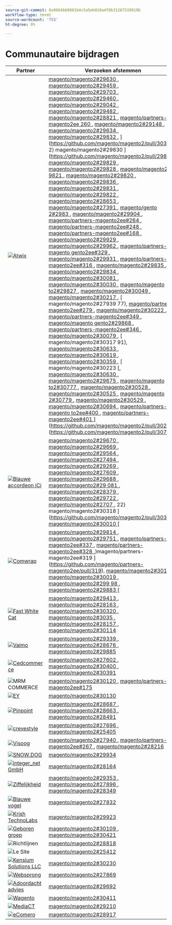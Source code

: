 ```yaml
---
source-git-commit: 8a9864bb9881b4c5a5eb018a4f8b31267519819b
workflow-type: tm+mt
source-wordcount: '753'
ht-degree: 0%

---
```

# Communautaire bijdragen

| Partner | Verzoeken afstemmen | Verwante GitHub-problemen |
| ------- | ------- | ------- |
| <a target="_blank" href="https://partners.magento.com/portal/directory/?query=Atwix"><img alt="Atwix" src="https://avatars3.githubusercontent.com/t/2617739?s=400&v=4"></a> | [ magento/magento2#29630 ](https://github.com/magento/magento2/pull/29630), [ magento/magento2#29459 ](https://github.com/magento/magento2/pull/29459), [ magento/magento2#29703 ](https://github.com/magento/magento2/pull/29703), [ magento/magento2#29460 ](https://github.com/magento/magento2/pull/29460), [ magento/magento2#29042 ](https://github.com/magento/magento2/pull/29042), [ magento/magento2#29482 ](https://github.com/magento/magento2/pull/29482), [ magento/magento2#28821 ](https://github.com/magento/magento2/pull/28821), [ magento/partners-magento2ee 260 ](https://github.com/magento/partners-magento2ee/pull/260), [ magento/magento2#29148 ](https://github.com/magento/magento2/pull/29148), [ magento/magento2#29634 ](https://github.com/magento/magento2/pull/29634), [ magento/magento2#29832 ](https://github.com/magento/magento2/pull/29832), ](https://github.com/magento/magento2/pull/30317) 2} magento/magento2#29830 ](https://github.com/magento/magento2/pull/29830), [ magento/magento2#29829 ](https://github.com/magento/magento2/pull/29829), [ magento/magento2#29828 ](https://github.com/magento/magento2/pull/29828), [ magento/magento2#2 9821 ](https://github.com/magento/magento2/pull/29821), [ magento/magento2#29820 ](https://github.com/magento/magento2/pull/29820), [ magento/magento2#29836 ](https://github.com/magento/magento2/pull/29836), [ magento/magento2#29831 ](https://github.com/magento/magento2/pull/29831), [ magento/magento2#29822 ](https://github.com/magento/magento2/pull/29822), [ magento/magento2#28653 ](https://github.com/magento/magento2/pull/28653), [ magento/magento2#27391 ](https://github.com/magento/magento2/pull/27391), [ magento/gento 2#2983 ](https://github.com/magento/magento2/pull/29833), [ magento/magento2#29904 ](https://github.com/magento/magento2/pull/29904), [ magento/partners-magento2ee#264 ](https://github.com/magento/partners-magento2ee/pull/264), [ magento/partners-magento2ee#248 ](https://github.com/magento/partners-magento2ee/pull/248), [ magento/partners-magento2ee#168 ](https://github.com/magento/partners-magento2ee/pull/168), [ magento/magento2#29929 ](https://github.com/magento/magento2/pull/29929), [ magento/magento2#29962 ](https://github.com/magento/magento2/pull/29962), [ magento/partners-magento gento2ee#329 ](https://github.com/magento/partners-magento2ee/pull/329), [ magento/magento2#29931 ](https://github.com/magento/magento2/pull/29931), [ magento/partners-magento2ee#316 ](https://github.com/magento/partners-magento2ee/pull/316), [ magento/magento2#29835 ](https://github.com/magento/magento2/pull/29835), [ magento/magento2#29834 ](https://github.com/magento/magento2/pull/29834), [ magento/magento2#30081 ](https://github.com/magento/magento2/pull/30081), [ magento/magento2#30030 ](https://github.com/magento/magento2/pull/30030), [ magento/magento to2#29827 ](https://github.com/magento/magento2/pull/29827), [ magento/magento2#30049 ](https://github.com/magento/magento2/pull/30049), [ magento/magento2#30217 ](https://github.com/magento/magento2/pull/30217), [ magento/magento2#27939 77}, [ magento/partners-magento2ee#279 ](https://github.com/magento/partners-magento2ee/pull/279), [ magento/magento2#30222 ](https://github.com/magento/magento2/pull/30222), [ magento/partners-magento2ee#349 ](https://github.com/magento/partners-magento2ee/pull/349), [ magento/magento gento2#29868 ](https://github.com/magento/magento2/pull/29868), [ magento/partners-magento2ee#346 ](https://github.com/magento/partners-magento2ee/pull/346), [ magento/magento2#30079 ](https://github.com/magento/magento2/pull/30079), [ magento/magento2#30317 91}, [ magento/magento2#30633 ](https://github.com/magento/magento2/pull/30633), [ magento/magento2#30619 ](https://github.com/magento/magento2/pull/30619), [ magento/magento2#30359 ](https://github.com/magento/magento2/pull/30359), [ magento/magento2#30223 [, [ magento/magento2#30630 ](https://github.com/magento/magento2/pull/30630), [ magento/magento2#29675 ](https://github.com/magento/magento2/pull/29675), [ magento/magento to2#30777 ](https://github.com/magento/magento2/pull/30777), [ magento/magento2#30528 ](https://github.com/magento/magento2/pull/30528), [ magento/magento2#30525 ](https://github.com/magento/magento2/pull/30525), [ magento/magento 2#30779 ](https://github.com/magento/magento2/pull/27939), [ magento/magento2#30529 ](https://github.com/magento/magento2/pull/30529), [ magento/magento2#30694 ](https://github.com/magento/magento2/pull/30694), [ magento/partners-magento to2ee#400 ](https://github.com/magento/partners-magento2ee/pull/400), [ magento/partners-magento2ee#401 ](https://github.com/magento/partners-magento2ee/pull/401)](https://github.com/magento/magento2/pull/30223)](https://github.com/magento/magento2/pull/30779) | [ magento/magento2#29649 ](https://github.com/magento/magento2/issues/29649), [ magento/magento2#29712 ](https://github.com/magento/magento2/issues/29712), [ magento/magento2#29501 ](https://github.com/magento/magento2/issues/29501), [ magento/magento2#29145 ](https://github.com/magento/magento2/issues/29145), [ magento/magento2#29500 ](https://github.com/magento/magento2/issues/29500), [ magento/magento2#28520 ](https://github.com/magento/magento2/issues/28520), [ magento/magento2#28558 ](https://github.com/magento/magento2/issues/28558), [ magento/magento2#29 648 ](https://github.com/magento/magento2/issues/29648), [ magento/magento2#29843 ](https://github.com/magento/magento2/issues/29843), [ magento/magento2#29845 ](https://github.com/magento/magento2/issues/29845), [ magento/magento2#29846 ](https://github.com/magento/magento2/issues/29846), 22} magento/magento2#29847 ](https://github.com/magento/magento2/issues/29847), [ magento/magento2#29824 ](https://github.com/magento/magento2/issues/29824), [ magento/magento2#29823 ](https://github.com/magento/magento2/issues/29823), [ magento/magento2 29841 ](https://github.com/magento/magento2/issues/29841), [ magento/magento2#29844 ](https://github.com/magento/magento2/issues/29844), [ magento/magento2#29825 [, [ magento/magento2#29531 {35 [ magento/magento2#29601 ](https://github.com/magento/magento2/issues/29601), [ magento/magento2#29839 ](https://github.com/magento/magento2/issues/29839), [ magento/partners-magento2ee#28551 ](https://github.com/magento/partners-magento2ee/issues/28551), [ magento /magento2#29940 ](https://github.com/magento/magento2/issues/29940), [ magento/magento2#29982 ](https://github.com/magento/magento2/issues/29982), [ magento/magento2#29941 ](https://github.com/magento/magento2/issues/29941), [ magento/magento2#2984 2 ](https://github.com/magento/magento2/issues/29842), [ magento/magento2#29838 ](https://github.com/magento/magento2/issues/29838), [ magento/magento2#30103 ](https://github.com/magento/magento2/issues/30103), [ magento/magento2#30032 ](https://github.com/magento/magento2/issues/30032), [ magento/magento2#29848 ](https://github.com/magento/magento2/issues/29848), [ magento/magento2#30058 ](https://github.com/magento/magento2/issues/30058), [ magento/magento2#30031 ](https://github.com/magento/magento2/issues/30031), [ magento/magento2#30 061 ](https://github.com/magento/magento2/issues/29825), [ magento/magento2#30561 ](https://github.com/magento/magento2/issues/30561), [ magento/magento2#30469 ](https://github.com/magento/magento2/issues/30469), [ magento/magento2#30468 ](https://github.com/magento/magento2/issues/30468), ](https://github.com/magento/magento2/issues/29531)}magento/magento2#30372 ](https://github.com/magento/magento2/issues/30372), [ magento/magento2#30683 ](https://github.com/magento/magento2/issues/30683), [ magento/magento2#30624 ](https://github.com/magento/magento2/issues/30624), [ magento/magento2#2 9168 ](https://github.com/magento/magento2/issues/30061), [ magento/magento2#30783 ](https://github.com/magento/magento2/issues/30783), [ magento/magento2#30916 ](https://github.com/magento/magento2/issues/30916), [ magento/magento2#30917 ](https://github.com/magento/magento2/issues/30917), [ magento/magento2#30782 ](https://github.com/magento/magento2/issues/30782), [ magento/magento2#30926 ](https://github.com/magento/magento2/issues/30926), [ magento/magento2#30625 ](https://github.com/magento/magento2/issues/30625), [ magento/partners-magento gento2ee#30474 ](https://github.com/magento/partners-magento2ee/issues/30474), [ magento/partners-magento2ee#410 ](https://github.com/magento/partners-magento2ee/issues/410)[](https://github.com/magento/magento2/issues/29168) |
| <a target="_blank" href="https://solutionpartners.adobe.com/s/directory/detail/blue+acorn+ici"><img alt="Blauwe accordeon iCi" src="https://avatars0.githubusercontent.com/t/2916141?s=400&v=4"></a> | [ magento/magento2#29670 ](https://github.com/magento/magento2/pull/29670), [ magento/magento2#29669 ](https://github.com/magento/magento2/pull/29669), [ magento/magento2#29564 ](https://github.com/magento/magento2/pull/29564), [ magento/magento2#27494 ](https://github.com/magento/magento2/pull/27494), [ magento/magento2#29269 ](https://github.com/magento/magento2/pull/29269), [ magento/magento2#27609 ](https://github.com/magento/magento2/pull/27609), [ magento/magento2#29688 ](https://github.com/magento/magento2/pull/29688), [ magento/magento2#29 081 ](https://github.com/magento/magento2/pull/29081), [ magento/magento2#28379 ](https://github.com/magento/magento2/pull/28379), [ magento/magento2#29722 ](https://github.com/magento/magento2/pull/29722), [ magento/magento2#2707 ](https://github.com/magento/magento2/pull/27077), 22} magento/magento2#30318 ](https://github.com/magento/magento2/pull/30318), [ magento/magento2#30010 ](https://github.com/magento/magento2/pull/30010)[ | [ magento/magento2#29672 ](https://github.com/magento/magento2/issues/29672), [ magento/magento2#29673 ](https://github.com/magento/magento2/issues/29673), [ magento/magento2#29679 ](https://github.com/magento/magento2/issues/29679), [ magento/magento2#29537 ](https://github.com/magento/magento2/issues/29537), [ magento/magento2#25595 ](https://github.com/magento/magento2/issues/25595), [ magento/magento2#29689 ](https://github.com/magento/magento2/issues/29689), [ magento/magento2#28154 ](https://github.com/magento/magento2/issues/28154), [ magento/magento2#28 428 ](https://github.com/magento/magento2/issues/28428), [ magento/magento2#27397 ](https://github.com/magento/magento2/issues/27397), [ magento/magento2#29729 ](https://github.com/magento/magento2/issues/29729), [ magento/magento2#29558 ](https://github.com/magento/magento2/issues/29558), 22} magento/magento2#25110 ](https://github.com/magento/magento2/issues/25110), [ magento/magento2#25886 ](https://github.com/magento/magento2/issues/25886), [ magento/magento2#28286 ](https://github.com/magento/magento2/issues/28286), [ magento/magento2 30009 ](https://github.com/magento/magento2/issues/30009)[ |
| <a target="_blank" href="https://partners.magento.com/portal/directory/?query=Comwrap"><img alt="Comwrap" src="https://avatars3.githubusercontent.com/t/2637428?s=400&v=4"></a> | [ magento/magento2#29814 ](https://github.com/magento/magento2/pull/29814), [ magento/magento2#29751 ](https://github.com/magento/magento2/pull/29751), [ magento/partners-magento2ee#337 ](https://github.com/magento/partners-magento2ee/pull/337), [ magento/partners-magento2ee#328 ](https://github.com/magento/partners-magento2ee/pull/328),}magento/partners-magento2ee#319 ](https://github.com/magento/partners-magento2ee/pull/319), [ magento/magento2#30118 ](https://github.com/magento/magento2/pull/30118), [ magento/magento2#30019 ](https://github.com/magento/magento2/pull/30019), [ magento/magento2#299 98 ](https://github.com/magento/magento2/pull/29998), [ magento/magento2#29883 ](https://github.com/magento/magento2/pull/29883)[ | [ magento/magento2#29718 ](https://github.com/magento/magento2/issues/29718), [ magento/magento2#29372 ](https://github.com/magento/magento2/issues/29372), [ magento/magento2#29927 ](https://github.com/magento/magento2/issues/29927), [ magento/magento2#29930 ](https://github.com/magento/magento2/issues/29930), [ magento/magento2#29926 ](https://github.com/magento/magento2/issues/29926), [ magento/magento2#29880 ](https://github.com/magento/magento2/issues/29880) |
| <a target="_blank" href="https://solutionpartners.adobe.com/s/directory/detail/fast+white+cat"><img alt="Fast White Cat" src="https://avatars0.githubusercontent.com/t/3579504?s=400&v=4"></a> | [ magento/magento2#29413 ](https://github.com/magento/magento2/pull/29413), [ magento/magento2#28163 ](https://github.com/magento/magento2/pull/28163), [ magento/magento2#30320 ](https://github.com/magento/magento2/pull/30320), [ magento/magento2#3035 ](https://github.com/magento/magento2/pull/30355), [ magento/magento2#28157 ](https://github.com/magento/magento2/pull/28157), [ magento/magento2#30114 ](https://github.com/magento/magento2/pull/30114) | [ magento/magento2#24060 ](https://github.com/magento/magento2/issues/24060), [ magento/magento2#13401 ](https://github.com/magento/magento2/issues/13401), [ magento/magento2#11175 ](https://github.com/magento/magento2/issues/11175), [ magento/magento2#30296 ](https://github.com/magento/magento2/issues/30296), [ magento/magento2#22503 ](https://github.com/magento/magento2/issues/22503), [ magento/magento2#24091 ](https://github.com/magento/magento2/issues/24091), [ magento/magento2#30073 ](https://github.com/magento/magento2/issues/30073) |
| <a target="_blank" href="https://partners.magento.com/portal/directory/?query=Vaimo"><img alt="Vaimo" src="https://avatars0.githubusercontent.com/t/2617778?s=400&v=4"></a> | [ magento/magento2#29339 ](https://github.com/magento/magento2/pull/29339), [ magento/magento2#28676 ](https://github.com/magento/magento2/pull/28676), [ magento/magento2#29885 ](https://github.com/magento/magento2/pull/29885) | [ magento/magento2#28633 ](https://github.com/magento/magento2/issues/28633), [ magento/magento2#29890 ](https://github.com/magento/magento2/issues/29890) |
| <a target="_blank" href="https://partners.magento.com/portal/directory/?query=Cedcommerce"><img alt="Cedcommerce" src="https://avatars2.githubusercontent.com/t/3028824?s=400&v=4"></a> | [ magento/magento2#27602 ](https://github.com/magento/magento2/pull/27602), [ magento/magento2#30400 ](https://github.com/magento/magento2/pull/30400), [ magento/magento2#30391 ](https://github.com/magento/magento2/pull/30391) | [ magento/magento2#27350 ](https://github.com/magento/magento2/issues/27350), [ magento/magento2#30361 ](https://github.com/magento/magento2/issues/30361), [ magento/magento2#30362 ](https://github.com/magento/magento2/issues/30362), [ magento/magento2#3025 ](https://github.com/magento/magento2/issues/30255) |
| <img alt="MRM COMMERCE" src="https://avatars0.githubusercontent.com/t/3714179?s=400&v=4"></a> | [ magento/magento2#30120 ](https://github.com/magento/magento2/pull/30120), [ magento/partners-magento2ee#175 ](https://github.com/magento/partners-magento2ee/pull/175) | [ magento/magento2#30133 ](https://github.com/magento/magento2/issues/30133), [ magento/partners-magento2ee#26943 ](https://github.com/magento/partners-magento2ee/issues/26943) |
| <a target="_blank" href="https://partners.magento.com/portal/directory/?query=EY"><img alt="EY" src="https://avatars1.githubusercontent.com/t/3415735?s=400&v=4"></a> | [ magento/magento2#30130 ](https://github.com/magento/magento2/pull/30130) |  |
| <a target="_blank" href="https://partners.magento.com/portal/directory/?query=Pinpoint"><img alt="Pinpoint" src="https://avatars1.githubusercontent.com/t/2617766?s=400&v=4"></a> | [ magento/magento2#28687 ](https://github.com/magento/magento2/pull/28687), [ magento/magento2#28663 ](https://github.com/magento/magento2/pull/28663), [ magento/magento2#28491 ](https://github.com/magento/magento2/pull/28491) | [ magento/magento2#8538 ](https://github.com/magento/magento2/issues/8538), [ magento/magento2#28479 ](https://github.com/magento/magento2/issues/28479), [ magento/magento2#28186 ](https://github.com/magento/magento2/issues/28186) |
| <a target="_blank" href="https://partners.magento.com/portal/directory/?query=creativestyle"><img alt="crevestyle" src="https://avatars1.githubusercontent.com/t/3230856?s=400&v=4"></a> | [ magento/magento2#27696 ](https://github.com/magento/magento2/pull/27696), [ magento/magento2#25405 ](https://github.com/magento/magento2/pull/25405) | [ magento/magento2#29553 ](https://github.com/magento/magento2/issues/29553), [ magento/magento2#25399 ](https://github.com/magento/magento2/issues/25399) |
| <a target="_blank" href="https://partners.magento.com/portal/directory/?query=Fisheye"><img alt="Visoog" src="https://avatars1.githubusercontent.com/t/3171724?s=400&v=4"></a> | [ magento/magento2#27940 ](https://github.com/magento/magento2/pull/27940), [ magento/partners-magento2ee#267 ](https://github.com/magento/partners-magento2ee/pull/267), [ magento/magento2#28216 ](https://github.com/magento/magento2/pull/28216) | [ magento/magento2#29555 ](https://github.com/magento/magento2/issues/29555), [ magento/magento2#13440 ](https://github.com/magento/magento2/issues/13440) |
| <a target="_blank" href="https://partners.magento.com/portal/directory/?query=SNOW.DOG"><img alt="SNOW.DOG" src="https://avatars1.githubusercontent.com/t/2617771?s=400&v=4"></a> | [ magento/magento2#29934 ](https://github.com/magento/magento2/pull/29934) | [ magento/magento2#29933 ](https://github.com/magento/magento2/issues/29933) |
| <a target="_blank" href="https://solutionpartners.adobe.com/s/directory/detail/integer_net+gmbh"><img alt="integer_net GmbH" src="https://avatars0.githubusercontent.com/t/3161792?s=400&v=4"></a> | [ magento/magento2#28164 ](https://github.com/magento/magento2/pull/28164) | [ magento/magento2#29585 ](https://github.com/magento/magento2/issues/29585) |
| <a target="_blank" href="https://partners.magento.com/portal/directory/?query=Ziffity"><img alt="Ziffelijkheid" src="https://avatars1.githubusercontent.com/t/3432500?s=400&v=4"></a> | [ magento/magento2#29353 ](https://github.com/magento/magento2/pull/29353), [ magento/magento2#27896 ](https://github.com/magento/magento2/pull/27896), [ magento/magento2#28349 ](https://github.com/magento/magento2/pull/28349) | [ magento/magento2#29194 ](https://github.com/magento/magento2/issues/29194), [ magento/magento2#29098 ](https://github.com/magento/magento2/issues/29098) |
| <a target="_blank" href="https://solutionpartners.adobe.com/s/directory/detail/bluebird+day"><img alt="Blauwe vogel" src="https://avatars3.githubusercontent.com/t/3537205?s=400&v=4"></a> | [ magento/magento2#27832 ](https://github.com/magento/magento2/pull/27832) | [ magento/magento2#11998 ](https://github.com/magento/magento2/issues/11998), [ magento/magento2#27500 ](https://github.com/magento/magento2/issues/27500) |
| <a target="_blank" href="https://solutionpartners.adobe.com/s/directory/detail/krish+technolabs"><img alt="Krish TechnoLabs" src="https://avatars0.githubusercontent.com/t/2849637?s=400&v=4"></a> | [ magento/magento2#29923 ](https://github.com/magento/magento2/pull/29923) | [ magento/magento2#29920 ](https://github.com/magento/magento2/issues/29920) |
| <a target="_blank" href="https://solutionpartners.adobe.com/s/directory/detail/born+group"><img alt="Geboren groep" src="https://avatars1.githubusercontent.com/t/3879151?s=400&v=4"></a> | [ magento/magento2#30109 ](https://github.com/magento/magento2/pull/30109), [ magento/magento2#30421 ](https://github.com/magento/magento2/pull/30421) | [ magento/magento2#30125 ](https://github.com/magento/magento2/issues/30125) |
| <img alt="Richtlijnen" src="https://avatars2.githubusercontent.com/t/3888698?s=400&v=4"></a> | [ magento/magento2#28818 ](https://github.com/magento/magento2/pull/28818) | [ magento/magento2#29546 ](https://github.com/magento/magento2/issues/29546) |
| <img alt="Le Site" src="https://avatars3.githubusercontent.com/t/3649033?s=400&v=4"></a> | [ magento/magento2#25412 ](https://github.com/magento/magento2/pull/25412) | [ magento/magento2#25411 ](https://github.com/magento/magento2/issues/25411) |
| <a target="_blank" href="https://solutionpartners.adobe.com/s/directory/detail/kensium"><img alt="Kensium Solutions LLC" src="https://avatars2.githubusercontent.com/t/3158707?s=400&v=4"></a> | [ magento/magento2#30230 ](https://github.com/magento/magento2/pull/30230) | [ magento/magento2#30179 ](https://github.com/magento/magento2/issues/30179) |
| <a target="_blank" href="https://partners.magento.com/portal/directory/?query=Webjump"><img alt="Websprong" src="https://avatars3.githubusercontent.com/t/2849617?s=400&v=4"></a> | [ magento/magento2#27869 ](https://github.com/magento/magento2/pull/27869) | [ magento/magento2#27866 ](https://github.com/magento/magento2/issues/27866) |
| <a target="_blank" href="https://solutionpartners.adobe.com/s/directory/detail/aligent+consulting"><img alt="Adoordacht advies" src="https://avatars3.githubusercontent.com/t/2686050?s=400&v=4"></a> | [ magento/magento2#29692 ](https://github.com/magento/magento2/pull/29692) | [ magento/magento2#30243 ](https://github.com/magento/magento2/issues/30243) |
| <a target="_blank" href="https://partners.magento.com/portal/directory/?query=Wagento"><img alt="Wagento" src="https://avatars0.githubusercontent.com/t/2617781?s=400&v=4"></a> | [ magento/magento2#30411 ](https://github.com/magento/magento2/pull/30411) | [ magento/magento2#30408 ](https://github.com/magento/magento2/issues/30408) |
| <a target="_blank" href="https://partners.magento.com/portal/directory/?query=MediaCT"><img alt="MediaCT" src="https://avatars3.githubusercontent.com/t/2617762?s=400&v=4"></a> | [ magento/magento2#29210 ](https://github.com/magento/magento2/pull/29210) | [ magento/magento2#29515 ](https://github.com/magento/magento2/issues/29515) |
| <a target="_blank" href="https://partners.magento.com/portal/directory/?query=eComero"><img alt="eComero" src="https://avatars0.githubusercontent.com/t/3942626?s=400&v=4"></a> | [ magento/magento2#28917 ](https://github.com/magento/magento2/pull/28917) | [ magento/magento2#29656 ](https://github.com/magento/magento2/issues/29656) |
